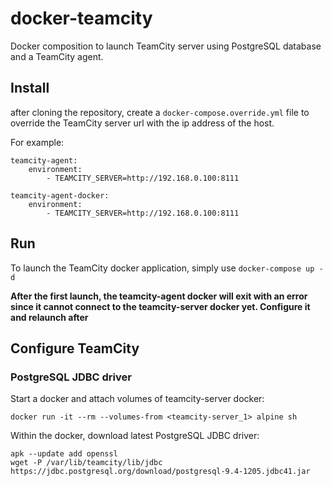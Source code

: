 # docker-teamcity

Docker composition to launch TeamCity server using PostgreSQL database and a TeamCity agent.

## Install

after cloning the repository, create a `docker-compose.override.yml` file to override the TeamCity server url with the ip address of the host.

For example:
```
teamcity-agent:
    environment:
        - TEAMCITY_SERVER=http://192.168.0.100:8111

teamcity-agent-docker:
    environment:
        - TEAMCITY_SERVER=http://192.168.0.100:8111
```

## Run

To launch the TeamCity docker application, simply use `docker-compose up -d`

**After the first launch, the teamcity-agent docker will exit with an error since it cannot connect to the teamcity-server docker yet. Configure it and relaunch after**

## Configure TeamCity
### PostgreSQL JDBC driver

Start a docker and attach volumes of teamcity-server docker:
```
docker run -it --rm --volumes-from <teamcity-server_1> alpine sh
```

Within the docker, download latest PostgreSQL JDBC driver:
```
apk --update add openssl
wget -P /var/lib/teamcity/lib/jdbc https://jdbc.postgresql.org/download/postgresql-9.4-1205.jdbc41.jar
```
